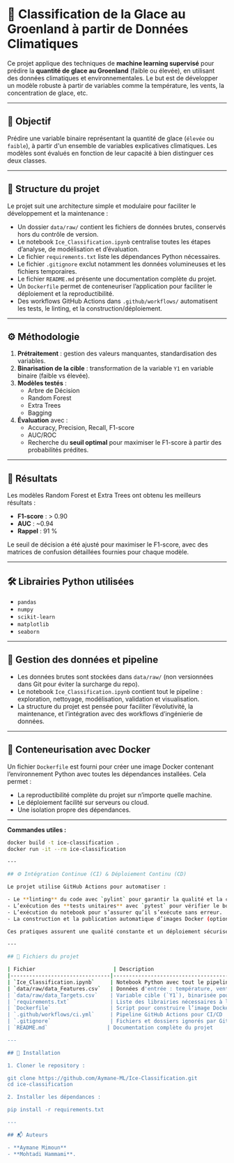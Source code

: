 # 🧊 Classification de la Glace au Groenland à partir de Données Climatiques

Ce projet applique des techniques de **machine learning supervisé** pour prédire la **quantité de glace au Groenland** (faible ou élevée), en utilisant des données climatiques et environnementales. Le but est de développer un modèle robuste à partir de variables comme la température, les vents, la concentration de glace, etc.

---

## 🎯 Objectif

Prédire une variable binaire représentant la quantité de glace (`élevée` ou `faible`), à partir d'un ensemble de variables explicatives climatiques. Les modèles sont évalués en fonction de leur capacité à bien distinguer ces deux classes.

---

## 📁 Structure du projet

Le projet suit une architecture simple et modulaire pour faciliter le développement et la maintenance :  

- Un dossier `data/raw/` contient les fichiers de données brutes, conservés hors du contrôle de version.  
- Le notebook `Ice_Classification.ipynb` centralise toutes les étapes d’analyse, de modélisation et d’évaluation.  
- Le fichier `requirements.txt` liste les dépendances Python nécessaires.  
- Le fichier `.gitignore` exclut notamment les données volumineuses et les fichiers temporaires.  
- Le fichier `README.md` présente une documentation complète du projet.  
- Un `Dockerfile` permet de conteneuriser l’application pour faciliter le déploiement et la reproductibilité.  
- Des workflows GitHub Actions dans `.github/workflows/` automatisent les tests, le linting, et la construction/déploiement.

---

## ⚙️ Méthodologie

1. **Prétraitement** : gestion des valeurs manquantes, standardisation des variables.  
2. **Binarisation de la cible** : transformation de la variable `Y1` en variable binaire (faible vs élevée).  
3. **Modèles testés** :  
   - Arbre de Décision  
   - Random Forest  
   - Extra Trees  
   - Bagging  
4. **Évaluation** avec :  
   - Accuracy, Precision, Recall, F1-score  
   - AUC/ROC  
   - Recherche du **seuil optimal** pour maximiser le F1-score à partir des probabilités prédites.

---

## 🚀 Résultats

Les modèles Random Forest et Extra Trees ont obtenu les meilleurs résultats :  

- **F1-score** : > 0.90  
- **AUC** : ~0.94  
- **Rappel** : 91 %  

Le seuil de décision a été ajusté pour maximiser le F1-score, avec des matrices de confusion détaillées fournies pour chaque modèle.

---

## 🛠 Librairies Python utilisées

- `pandas`  
- `numpy`  
- `scikit-learn`  
- `matplotlib`  
- `seaborn`  

---

## 💾 Gestion des données et pipeline

- Les données brutes sont stockées dans `data/raw/` (non versionnées dans Git pour éviter la surcharge du repo).  
- Le notebook `Ice_Classification.ipynb` contient tout le pipeline : exploration, nettoyage, modélisation, validation et visualisation.  
- La structure du projet est pensée pour faciliter l’évolutivité, la maintenance, et l’intégration avec des workflows d’ingénierie de données.

---

## 🐳 Conteneurisation avec Docker

Un fichier `Dockerfile` est fourni pour créer une image Docker contenant l’environnement Python avec toutes les dépendances installées. Cela permet :

- La reproductibilité complète du projet sur n’importe quelle machine.  
- Le déploiement facilité sur serveurs ou cloud.  
- Une isolation propre des dépendances.

---

**Commandes utiles :**

```bash
docker build -t ice-classification .
docker run -it --rm ice-classification

---

## ⚙️ Intégration Continue (CI) & Déploiement Continu (CD)

Le projet utilise GitHub Actions pour automatiser :

- Le **linting** du code avec `pylint` pour garantir la qualité et la conformité au style PEP8.  
- L’exécution des **tests unitaires** avec `pytest` pour vérifier le bon fonctionnement des fonctions clés.  
- L’exécution du notebook pour s’assurer qu’il s’exécute sans erreur.  
- La construction et la publication automatique d’images Docker (optionnel, si connecté à un registre).

Ces pratiques assurent une qualité constante et un déploiement sécurisé.

---

## 📂 Fichiers du projet

| Fichier                         | Description                                                                 |
|--------------------------------|-----------------------------------------------------------------------------|
| `Ice_Classification.ipynb`     | Notebook Python avec tout le pipeline : nettoyage, modélisation, validation |
| `data/raw/data_Features.csv`   | Données d'entrée : température, vents, glace de mer, décharges, etc.        |
| `data/raw/data_Targets.csv`    | Variable cible (`Y1`), binarisée pour la classification                      |
| `requirements.txt`             | Liste des librairies nécessaires à l’exécution du projet                    |
| `Dockerfile`                   | Script pour construire l’image Docker du projet                             |
| `.github/workflows/ci.yml`     | Pipeline GitHub Actions pour CI/CD                                          |
| `.gitignore`                   | Fichiers et dossiers ignorés par Git                                        |
| `README.md`                   | Documentation complète du projet                                            |

---

## 🧪 Installation

1. Cloner le repository :

git clone https://github.com/Aymane-ML/Ice-Classification.git
cd ice-classification

2. Installer les dépendances :

pip install -r requirements.txt

---

## 📬 Auteurs

- **Aymane Mimoun**
- **Mohtadi Hammami**.

